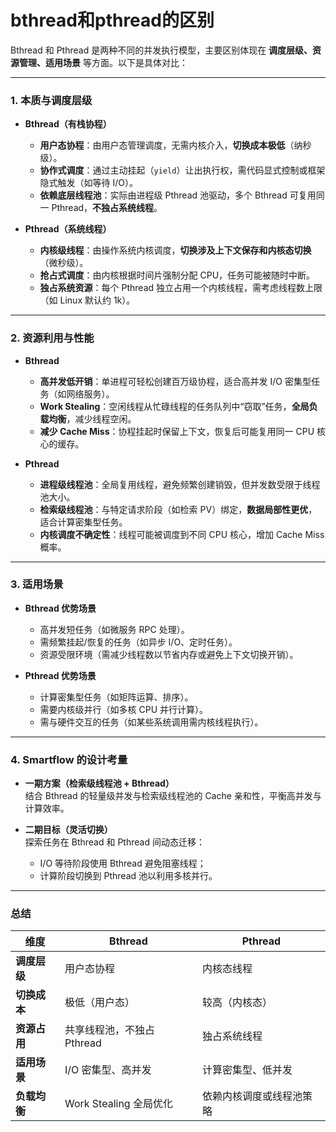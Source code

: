 # bthread和pthread的区别
Bthread 和 Pthread 是两种不同的并发执行模型，主要区别体现在 **调度层级、资源管理、适用场景** 等方面。以下是具体对比：

---

### **1. 本质与调度层级**
- **Bthread（有栈协程）**  
  - **用户态协程**：由用户态管理调度，无需内核介入，**切换成本极低**（纳秒级）。  
  - **协作式调度**：通过主动挂起（`yield`）让出执行权，需代码显式控制或框架隐式触发（如等待 I/O）。  
  - **依赖底层线程池**：实际由进程级 Pthread 池驱动，多个 Bthread 可复用同一 Pthread，**不独占系统线程**。

- **Pthread（系统线程）**  
  - **内核级线程**：由操作系统内核调度，**切换涉及上下文保存和内核态切换**（微秒级）。  
  - **抢占式调度**：由内核根据时间片强制分配 CPU，任务可能被随时中断。  
  - **独占系统资源**：每个 Pthread 独立占用一个内核线程，需考虑线程数上限（如 Linux 默认约 1k）。

---

### **2. 资源利用与性能**
- **Bthread**  
  - **高并发低开销**：单进程可轻松创建百万级协程，适合高并发 I/O 密集型任务（如网络服务）。  
  - **Work Stealing**：空闲线程从忙碌线程的任务队列中“窃取”任务，**全局负载均衡**，减少线程空闲。  
  - **减少 Cache Miss**：协程挂起时保留上下文，恢复后可能复用同一 CPU 核心的缓存。

- **Pthread**  
  - **进程级线程池**：全局复用线程，避免频繁创建销毁，但并发数受限于线程池大小。  
  - **检索级线程池**：与特定请求阶段（如检索 PV）绑定，**数据局部性更优**，适合计算密集型任务。  
  - **内核调度不确定性**：线程可能被调度到不同 CPU 核心，增加 Cache Miss 概率。

---

### **3. 适用场景**
- **Bthread 优势场景**  
  - 高并发短任务（如微服务 RPC 处理）。  
  - 需频繁挂起/恢复的任务（如异步 I/O、定时任务）。  
  - 资源受限环境（需减少线程数以节省内存或避免上下文切换开销）。

- **Pthread 优势场景**  
  - 计算密集型任务（如矩阵运算、排序）。  
  - 需要内核级并行（如多核 CPU 并行计算）。  
  - 需与硬件交互的任务（如某些系统调用需内核线程执行）。

---

### **4. Smartflow 的设计考量**
- **一期方案（检索级线程池 + Bthread）**  
  结合 Bthread 的轻量级并发与检索级线程池的 Cache 亲和性，平衡高并发与计算效率。

- **二期目标（灵活切换）**  
  探索任务在 Bthread 和 Pthread 间动态迁移：  
  - I/O 等待阶段使用 Bthread 避免阻塞线程；  
  - 计算阶段切换到 Pthread 池以利用多核并行。

---

### **总结**  
| **维度**       | **Bthread**                | **Pthread**               |
|----------------|----------------------------|---------------------------|
| **调度层级**   | 用户态协程                 | 内核态线程                |
| **切换成本**   | 极低（用户态）             | 较高（内核态）            |
| **资源占用**   | 共享线程池，不独占 Pthread | 独占系统线程              |
| **适用场景**   | I/O 密集型、高并发         | 计算密集型、低并发        |
| **负载均衡**   | Work Stealing 全局优化     | 依赖内核调度或线程池策略  |
